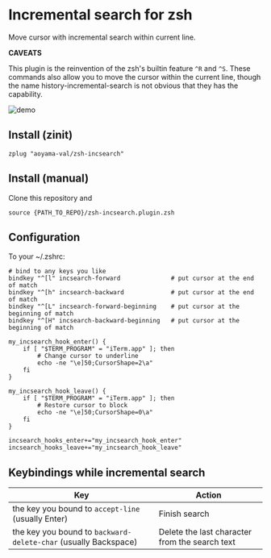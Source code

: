 # Incremental search for zsh

Move cursor with incremental search within current line.

**CAVEATS**

This plugin is the reinvention of the zsh's builtin feature `^R` and `^S`. These commands also allow you to move the cursor within the current line, though the name history-incremental-search is not obvious that they has the capability.

![demo](https://github.com/aoyama-val/zsh-incsearch/assets/13144822/210a4b5c-01f7-474b-bdb8-0674a1f29b49)

## Install (zinit)

```
zplug "aoyama-val/zsh-incsearch"
```

## Install (manual)

Clone this repository and

```
source {PATH_TO_REPO}/zsh-incsearch.plugin.zsh
```

## Configuration

To your ~/.zshrc:

```
# bind to any keys you like
bindkey "^[l" incsearch-forward              # put cursor at the end of match
bindkey "^[h" incsearch-backward             # put cursor at the end of match
bindkey "^[L" incsearch-forward-beginning    # put cursor at the beginning of match
bindkey "^[H" incsearch-backward-beginning   # put cursor at the beginning of match

my_incsearch_hook_enter() {
    if [ "$TERM_PROGRAM" = "iTerm.app" ]; then
        # Change cursor to underline
        echo -ne "\e]50;CursorShape=2\a"
    fi
}

my_incsearch_hook_leave() {
    if [ "$TERM_PROGRAM" = "iTerm.app" ]; then
        # Restore cursor to block
        echo -ne "\e]50;CursorShape=0\a"
    fi
}

incsearch_hooks_enter+="my_incsearch_hook_enter"
incsearch_hooks_leave+="my_incsearch_hook_leave"
```

## Keybindings while incremental search

| Key | Action |
|---|---|
| the key you bound to `accept-line` (usually Enter) | Finish search |
| the key you bound to `backward-delete-char` (usually Backspace) | Delete the last character from the search text |
